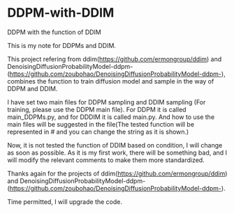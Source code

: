 # DDPM-with-DDIM
DDPM with the function of DDIM

This is my note for DDPMs and DDIM.

This project refering from ddim(https://github.com/ermongroup/ddim) and DenoisingDiffusionProbabilityModel-ddpm-
(https://github.com/zoubohao/DenoisingDiffusionProbabilityModel-ddpm-), combines the function to train diffusion 
model and sample in the way of DDPM and DDIM.

I have set two main files for DDPM sampling and DDIM sampling (For training, please use the DDPM main file). For
DDPM it is called main_DDPMs.py, and for DDDIM it is called main.py. And how to use the main files will be suggested 
in the file(The tested function will be represented in # and you can change the string as it is shown.)

Now, it is not tested the function of DDIM based on condition, I will change as soon as possible. As it is my first
work, there will be something bad, and I will modify the relevant comments to make them more standardized.

Thanks again for the projects of ddim(https://github.com/ermongroup/ddim) and DenoisingDiffusionProbabilityModel-ddpm-
(https://github.com/zoubohao/DenoisingDiffusionProbabilityModel-ddpm-).

Time permitted, I will upgrade the code.
